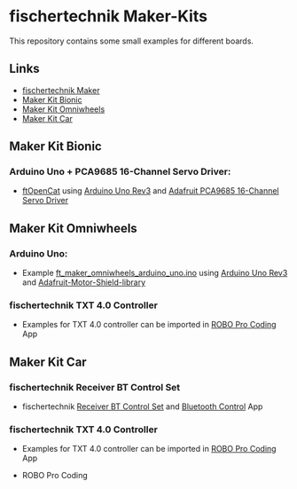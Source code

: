 # fischertechnik Maker-Kits
This repository contains some small examples for different boards.

## Links
- [fischertechnik Maker](https://www.fischertechnik.de/de-de/maker)
- [Maker Kit Bionic](https://www.fischertechnik.de/de-de/produkte/maker/571902-maker-kit-bionic)
- [Maker Kit Omniwheels](https://www.fischertechnik.de/de-de/produkte/maker/571901-maker-kit-omniwheels)
- [Maker Kit Car](https://www.fischertechnik.de/de-de/produkte/maker/571900-maker-kit-car)

## Maker Kit Bionic

### Arduino Uno + PCA9685 16-Channel Servo Driver:
- [ftOpenCat](https://github.com/AlexanderSteiger/ftOpenCat) using [Arduino Uno Rev3](https://store.arduino.cc/collections/boards-modules/products/arduino-uno-rev3-smd) and [Adafruit PCA9685 16-Channel Servo Driver](https://learn.adafruit.com/16-channel-pwm-servo-driver?view=all)

## Maker Kit Omniwheels

### Arduino Uno:
- Example [ft_maker_omniwheels_arduino_uno.ino](/ft_maker_omniwheels_arduino_uno/ft_maker_omniwheels_arduino_uno.ino) using [Arduino Uno Rev3](https://store.arduino.cc/collections/boards-modules/products/arduino-uno-rev3-smd) and [Adafruit-Motor-Shield-library](https://github.com/adafruit/Adafruit-Motor-Shield-library)

### fischertechnik TXT 4.0 Controller
- Examples for TXT 4.0 controller can be imported in [ROBO Pro Coding](https://www.fischertechnik.de/en/toys/apps-and-software) App
  
## Maker Kit Car

### fischertechnik Receiver BT Control Set
- fischertechnik [Receiver BT Control Set](https://www.fischertechnik.de/en/products/spare-parts/electronics/161943-receiver-bt-control-set) and [Bluetooth Control](https://www.fischertechnik.de/en/toys/apps-and-software) App

### fischertechnik TXT 4.0 Controller
- Examples for TXT 4.0 controller can be imported in [ROBO Pro Coding](https://www.fischertechnik.de/en/toys/apps-and-software) App

- ROBO Pro Coding
